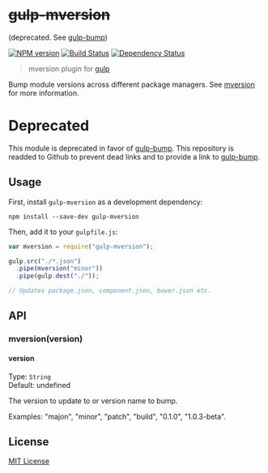 # ~~gulp-mversion~~ 
(deprecated. See [gulp-bump](https://github.com/stevelacy/gulp-bump))

[![NPM version][npm-image]][npm-url] [![Build Status][travis-image]][travis-url]  [![Dependency Status][depstat-image]][depstat-url]

> mversion plugin for [gulp](https://github.com/wearefractal/gulp)

Bump module versions across different package managers. See [mversion](https://github.com/mikaelbr/mversion) for more information.

# Deprecated

This module is deprecated in favor of [gulp-bump](https://github.com/stevelacy/gulp-bump).
This repository is readded to Github to prevent dead links and to
provide a link to [gulp-bump](https://github.com/stevelacy/gulp-bump).

## Usage

First, install `gulp-mversion` as a development dependency:

```shell
npm install --save-dev gulp-mversion
```

Then, add it to your `gulpfile.js`:

```javascript
var mversion = require("gulp-mversion");

gulp.src("./*.json")
  .pipe(mversion("minor"))
  .pipe(gulp.dest("./"));

// Updates package.json, component.json, bower.json etc.
```

## API

### mversion(version)

#### version
Type: `String`  
Default: undefined

The version to update to or version name to bump.

Examples: "majon", "minor", "patch", "build", "0.1.0", "1.0.3-beta".

## License

[MIT License](http://en.wikipedia.org/wiki/MIT_License)

[npm-url]: https://npmjs.org/package/gulp-mversion
[npm-image]: https://badge.fury.io/js/gulp-mversion.png

[travis-url]: http://travis-ci.org/mikaelbr/gulp-mversion
[travis-image]: https://secure.travis-ci.org/mikaelbr/gulp-mversion.png?branch=master

[depstat-url]: https://david-dm.org/mikaelbr/gulp-mversion
[depstat-image]: https://david-dm.org/mikaelbr/gulp-mversion.png
